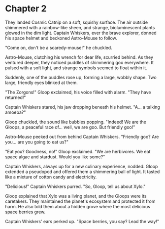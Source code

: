 # Chapter 2

They landed Cosmic Catnip on a soft, squishy surface. The air outside shimmered with a rainbow-like sheen, and strange, bioluminescent plants glowed in the dim light. Captain Whiskers, ever the brave explorer, donned his space helmet and beckoned Astro-Mouse to follow.

"Come on, don't be a scaredy-mouse!" he chuckled.

Astro-Mouse, clutching his wrench for dear life, scurried behind. As they ventured deeper, they noticed puddles of shimmering goo everywhere. It pulsed with a soft light, and strange symbols seemed to float within it.

Suddenly, one of the puddles rose up, forming a large, wobbly shape. Two large, friendly eyes blinked at them.

"The Zorgons!" Gloop exclaimed, his voice filled with alarm. "They have returned!"

Captain Whiskers stared, his jaw dropping beneath his helmet. "A… a talking amoeba?"

Gloop chuckled, the sound like bubbles popping. "Indeed! We are the Gloops, a peaceful race of… well, we are goo. But friendly goo!"

Astro-Mouse peeked out from behind Captain Whiskers. "Friendly goo? Are you… are you going to eat us?"

"Eat you? Goodness, no!" Gloop exclaimed. "We are herbivores. We eat space algae and stardust. Would you like some?"

Captain Whiskers, always up for a new culinary experience, nodded. Gloop extended a pseudopod and offered them a shimmering ball of light. It tasted like a mixture of cotton candy and electricity.

"Delicious!" Captain Whiskers purred. "So, Gloop, tell us about Xylo."

Gloop explained that Xylo was a living planet, and the Gloops were its caretakers. They maintained the planet's ecosystem and protected it from harm. He also told them about a hidden grove where the most delicious space berries grew.

Captain Whiskers' ears perked up. "Space berries, you say? Lead the way!"

